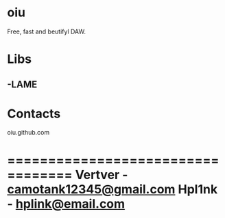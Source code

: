 # oiu
Free, fast and beutifyl DAW.

# Libs

-LAME
-

# Contacts
oiu.github.com

==================================
Vertver - camotank12345@gmail.com
Hpl1nk - hplink@email.com
==================================